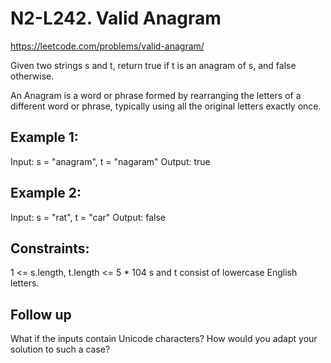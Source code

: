 # N2-L242. Valid Anagram

https://leetcode.com/problems/valid-anagram/

Given two strings s and t, return true if t is an anagram of s, and false otherwise.

An Anagram is a word or phrase formed by rearranging the letters of a different word or phrase, typically using all the original letters exactly once.

## Example 1:

Input: s = "anagram", t = "nagaram"
Output: true

## Example 2:

Input: s = "rat", t = "car"
Output: false

## Constraints:
1 <= s.length, t.length <= 5 * 104
s and t consist of lowercase English letters.

## Follow up 
What if the inputs contain Unicode characters? How would you adapt your solution to such a case?
